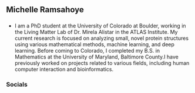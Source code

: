 #

## Michelle Ramsahoye
###
- I am a PhD student at the University of Colorado at Boulder, working in the Living Matter Lab of Dr. Mirela Alistar in the ATLAS Institute. My current research is focused on analyzing small, novel protein structures using various mathematical methods, machine learning, and deep learning. Before coming to Colorado, I completed my B.S. in Mathematics at the University of Maryland, Baltimore County.I have previously worked on projects related to various fields, including human computer interaction and bioinformatics.

### Socials
